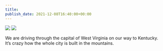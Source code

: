 ```yaml
---
title:
publish_date: 2021-12-08T16:40:00+00:00
---
```


![](https://static.lukebouch.com/3236c8fae1.jpg)
![](https://lukebouch-com.s3.us-west-004.backblazeb2.com/48/98e230f5-4e03-4ff1-9573-16fa07e9b030.png)

We are driving through the capital of West Virginia on our way to Kentucky. It’s crazy how the whole city is built in the mountains.

